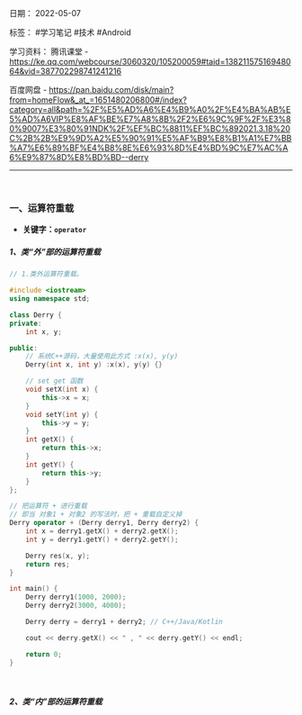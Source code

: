 日期： 2022-05-07

标签： #学习笔记 #技术 #Android 

学习资料： 
腾讯课堂 - https://ke.qq.com/webcourse/3060320/105200059#taid=13821157516948064&vid=387702298741241216

百度网盘 - https://pan.baidu.com/disk/main?from=homeFlow&_at_=1651480206800#/index?category=all&path=%2F%E5%AD%A6%E4%B9%A0%2F%E4%BA%AB%E5%AD%A6VIP%E8%AF%BE%E7%A8%8B%2F2%E6%9C%9F%2F%E3%80%9007%E3%80%91NDK%2F%EF%BC%8811%EF%BC%892021.3.18%20C%2B%2B%E9%9D%A2%E5%90%91%E5%AF%B9%E8%B1%A1%E7%BB%A7%E6%89%BF%E4%B8%8E%E6%93%8D%E4%BD%9C%E7%AC%A6%E9%87%8D%E8%BD%BD--derry

---
<br>

### 一、运算符重载
- **关键字：`operator`**

##### 1、类“外”部的运算符重载

```cpp
// 1.类外运算符重载。

#include <iostream>
using namespace std;

class Derry {
private:
	int x, y;

public:
	// 系统C++源码，大量使用此方式 :x(x), y(y)
	Derry(int x, int y) :x(x), y(y) {}

	// set get 函数
	void setX(int x) {
		this->x = x;
	}
	void setY(int y) {
		this->y = y;
	}
	int getX() {
		return this->x;
	}
	int getY() {
		return this->y;
	}
};

// 把运算符 + 进行重载
// 即当 对象1 + 对象2 的写法时，把 + 重载自定义掉
Derry operator + (Derry derry1, Derry derry2) {
	int x = derry1.getX() + derry2.getX();
	int y = derry1.getY() + derry2.getY();

	Derry res(x, y);
	return res;
}

int main() {
	Derry derry1(1000, 2000);
	Derry derry2(3000, 4000);

	Derry derry = derry1 + derry2; // C++/Java/Kotlin

	cout << derry.getX() << " , " << derry.getY() << endl;

	return 0;
}
```

<br>

##### 2、类“内”部的运算符重载

